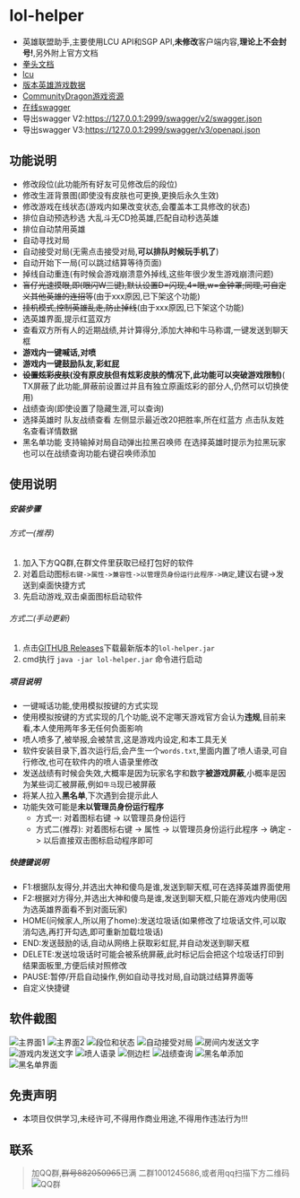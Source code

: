 # lol-helper

- 英雄联盟助手,主要使用LCU API和SGP API,**未修改**客户端内容,**理论上不会封号!**,另外附上官方文档
- [拳头文档](https://developer.riotgames.com/docs/lol/)
- [lcu](https://hextechdocs.dev/tag/lcu/)
- [版本英雄游戏数据](https://developer.riotgames.com/docs/lol#data-dragon_champions)
- [CommunityDragon游戏资源](https://github.com/CommunityDragon/Docs/blob/master/assets.md)
- [在线swagger](http://www.mingweisamuel.com/lcu-schema/tool/#/)
- 导出swagger V2:https://127.0.0.1:2999/swagger/v2/swagger.json
- 导出swagger V3:https://127.0.0.1:2999/swagger/v3/openapi.json

## 功能说明

- 修改段位(此功能所有好友可见修改后的段位)
- 修改生涯背景图(即使没有皮肤也可更换,更换后永久生效)
- 修改游戏在线状态(游戏内如果改变状态,会覆盖本工具修改的状态)
- 排位自动预选秒选 大乱斗无CD抢英雄,匹配自动秒选英雄
- 排位自动禁用英雄
- 自动寻找对局
- 自动接受对局(无需点击接受对局,**可以排队时候玩手机了**)
- 自动开始下一局(可以跳过结算等待页面)
- 掉线自动重连(有时候会游戏崩溃意外掉线,这些年很少发生游戏崩溃问题)
- ~~盲仔光速摸眼,即(眼闪W三键),默认设置D=闪现,4=眼,w=金钟罩;同理,可自定义其他英雄的连招等~~(由于xxx原因,已下架这个功能)
- ~~挂机模式,控制英雄乱走,防止掉线~~(由于xxx原因,已下架这个功能)
- 选英雄界面,提示红蓝双方
- 查看双方所有人的近期战绩,并计算得分,添加大神和牛马称谓,一键发送到聊天框
- **游戏内一键喊话,对喷**
- **游戏内一键鼓励队友,彩虹屁**
- **~~设置炫彩皮肤~~(没有原皮肤但有炫彩皮肤的情况下,此功能可以突破游戏限制)**(
  TX屏蔽了此功能,屏蔽前设置过并且有独立原画炫彩的部分人,仍然可以切换使用)
- 战绩查询(即使设置了隐藏生涯,可以查询)
- 选择英雄时 队友战绩查看 左侧显示最近改20把胜率,所在红蓝方 点击队友姓名查看详情数据
- 黑名单功能 支持输掉对局自动弹出拉黑召唤师 在选择英雄时提示为拉黑玩家 也可以在战绩查询功能右键召唤师添加

## 使用说明

##### 安装步骤

###### 方式一(推荐)

1. 加入下方QQ群,在群文件里获取已经打包好的软件
2. 对着启动图标`右键->属性->兼容性->以管理员身份运行此程序->确定`,建议右键->发送到桌面快捷方式
3. 先启动游戏,双击桌面图标启动软件

###### 方式二(手动更新)

1. 点击[GITHUB Releases](https://github.com/4379711/lol-helper/releases)下载最新版本的`lol-helper.jar`
2. cmd执行 `java -jar lol-helper.jar` 命令进行启动

##### 项目说明

- 一键喊话功能,使用模拟按键的方式实现
- 使用模拟按键的方式实现的几个功能,说不定哪天游戏官方会认为**违规**,目前来看,本人使用两年多无任何负面影响
- 喷人喷多了,被举报,会被禁言,这是游戏内设定,和本工具无关
- 软件安装目录下,首次运行后,会产生一个`words.txt`,里面内置了喷人语录,可自行修改,也可在软件内的喷人语录里修改
- 发送战绩有时候会失效,大概率是因为玩家名字和数字**被游戏屏蔽**,小概率是因为某些词汇被屏蔽,例如`牛马`现已被屏蔽
- 将某人拉入**黑名单**,下次遇到会提示此人
- 功能失效可能是**未以管理员身份运行程序**
  - 方式一: 对着图标右键 -> 以管理员身份运行
  - 方式二(推荐): 对着图标右键 -> 属性 -> 以管理员身份运行此程序 -> 确定 -> 以后直接双击图标启动程序即可

##### 快捷键说明

- F1:根据队友得分,并选出大神和傻鸟是谁,发送到聊天框,可在选择英雄界面使用
- F2:根据对方得分,并选出大神和傻鸟是谁,发送到聊天框,只能在游戏内使用(因为选英雄界面看不到对面玩家)
- HOME(问候家人,所以用了home):发送垃圾话(如果修改了垃圾话文件,可以取消勾选,再打开勾选,即可重新加载垃圾话)
- END:发送鼓励的话,自动从网络上获取彩虹屁,并自动发送到聊天框
- DELETE:发送垃圾话时可能会被系统屏蔽,此时标记后会把这个垃圾话打印到结果面板里,方便后续对照修改
- PAUSE:暂停/开启自动操作,例如自动寻找对局,自动跳过结算界面等
- 自定义快捷键

## 软件截图

![主界面1](https://github.com/4379711/lol-helper/raw/master/src/main/resources/assets/main1.png)
![主界面2](https://github.com/4379711/lol-helper/raw/master/src/main/resources/assets/main2.png)
![段位和状态](https://github.com/4379711/lol-helper/raw/master/src/main/resources/assets/01.jpg)
![自动接受对局](https://github.com/4379711/lol-helper/raw/master/src/main/resources/assets/02.jpg)
![房间内发送文字](https://github.com/4379711/lol-helper/raw/master/src/main/resources/assets/03.jpg)
![游戏内发送文字](https://github.com/4379711/lol-helper/raw/master/src/main/resources/assets/04.jpg)
![喷人语录](https://github.com/4379711/lol-helper/raw/master/src/main/resources/assets/05.png)
![侧边栏](https://github.com/4379711/lol-helper/raw/master/src/main/resources/assets/10.png)
![战绩查询](https://github.com/4379711/lol-helper/raw/master/src/main/resources/assets/08.png)
![黑名单添加](https://github.com/4379711/lol-helper/raw/master/src/main/resources/assets/06.png)
![黑名单界面](https://github.com/4379711/lol-helper/raw/master/src/main/resources/assets/09.png)

## 免责声明

- 本项目仅供学习,未经许可,不得用作商业用途,不得用作违法行为!!!

## 联系

> 加QQ群,~~群号882050965~~已满 二群1001245686,或者用qq扫描下方二维码
![QQ群](https://github.com/4379711/lol-helper/raw/master/src/main/resources/assets/QR-Code.jpg)